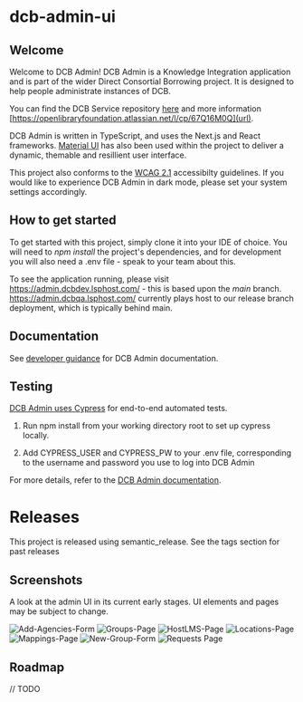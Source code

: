 # dcb-admin-ui


## Welcome

Welcome to DCB Admin! DCB Admin is a Knowledge Integration application and is part of the wider Direct Consortial Borrowing project. It is designed to help people administrate instances of DCB.

You can find the DCB Service repository [here](https://gitlab.com/knowledge-integration/libraries/dcb-service) and more information [https://openlibraryfoundation.atlassian.net/l/cp/67Q16M0Q](url). 

DCB Admin is written in TypeScript, and uses the Next.js and React frameworks. [Material UI](https://mui.com/) has also been used within the project to deliver a dynamic, themable and resillient user interface.

This project also conforms to the [WCAG 2.1](https://www.w3.org/TR/WCAG21/) accessibilty guidelines. If you would like to experience DCB Admin in dark mode, please set your system settings accordingly.

## How to get started

To get started with this project, simply clone it into your IDE of choice. You will need to _npm install_ the project's dependencies, and for development you will also need a .env file - speak to your team about this.

To see the application running, please visit https://admin.dcbdev.lsphost.com/ - this is based upon the _main_ branch. https://admin.dcbqa.lsphost.com/ currently plays host to our release branch deployment, which is typically behind main.

## Documentation

See [developer guidance](https://openlibraryfoundation.atlassian.net/wiki/label/DCB/dcb-admin) for DCB Admin documentation.

## Testing

[DCB Admin uses Cypress](https://openlibraryfoundation.atlassian.net/wiki/spaces/DCB/pages/2763128849/) for end-to-end automated tests. 

1. Run npm install from your working directory root to set up cypress locally.

2. Add CYPRESS_USER and CYPRESS_PW to your .env file, corresponding to the username and password you use to log into DCB Admin

For more details, refer to the [DCB Admin documentation](https://openlibraryfoundation.atlassian.net/wiki/spaces/DCB/pages/2763128849#Configuration-/-setup-within-DCB-Admin).

# Releases

This project is released using semantic_release. See the tags section for past releases

## Screenshots

A look at the admin UI in its current early stages. UI elements and pages may be subject to change.

![Add-Agencies-Form](https://drive.google.com/uc?id=1VEZogEd_8P5bbvoPFgMdsCgPLxnetGal "Add Agencies Form")
![Groups-Page](https://drive.google.com/uc?id=1fv3JU7uVJytJiRSx7mFN7KKE_wXrohdF "Groups Page")
![HostLMS-Page](https://drive.google.com/uc?id=1URZtchBa0YqdYFjr72weCD5Af0a4ejHN "HostLMS Page")
![Locations-Page](https://drive.google.com/uc?id=1DloMYDfMQQ7aFpCxU0QwbZjQgOKU_GF2 "Locations Page")
![Mappings-Page](https://drive.google.com/uc?id=1LzHXskc635TluToeEC22SR1qEQVcXMxd "Mappings Page: WIP")
![New-Group-Form](https://drive.google.com/uc?id=1eG2XC2aQzs2F-w1ncCjs6Nbw7eN3Q9aR "New Group Form")
![Requests Page](https://drive.google.com/uc?id=1VEZogEd_8P5bbvoPFgMdsCgPLxnetGal "Requests Page")

## Roadmap
// TODO 

